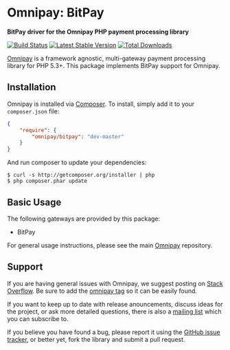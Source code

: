 # Omnipay: BitPay

**BitPay driver for the Omnipay PHP payment processing library**

[![Build Status](https://travis-ci.org/omnipay/bitpay.png?branch=master)](https://travis-ci.org/omnipay/bitpay)
[![Latest Stable Version](https://poser.pugx.org/omnipay/bitpay/version.png)](https://packagist.org/packages/omnipay/bitpay)
[![Total Downloads](https://poser.pugx.org/omnipay/bitpay/d/total.png)](https://packagist.org/packages/omnipay/bitpay)

[Omnipay](https://github.com/thephpleague/omnipay) is a framework agnostic, multi-gateway payment
processing library for PHP 5.3+. This package implements BitPay support for Omnipay.

## Installation

Omnipay is installed via [Composer](http://getcomposer.org/). To install, simply add it
to your `composer.json` file:

```json
{
    "require": {
        "omnipay/bitpay": "dev-master"
    }
}
```

And run composer to update your dependencies:

    $ curl -s http://getcomposer.org/installer | php
    $ php composer.phar update

## Basic Usage

The following gateways are provided by this package:

* BitPay

For general usage instructions, please see the main [Omnipay](https://github.com/thephpleague/omnipay)
repository.

## Support

If you are having general issues with Omnipay, we suggest posting on
[Stack Overflow](http://stackoverflow.com/). Be sure to add the
[omnipay tag](http://stackoverflow.com/questions/tagged/omnipay) so it can be easily found.

If you want to keep up to date with release anouncements, discuss ideas for the project,
or ask more detailed questions, there is also a [mailing list](https://groups.google.com/forum/#!forum/omnipay) which
you can subscribe to.

If you believe you have found a bug, please report it using the [GitHub issue tracker](https://github.com/thephpleague/omnipay-bitpay/issues),
or better yet, fork the library and submit a pull request.
